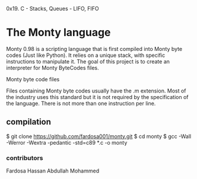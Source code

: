 0x19. C - Stacks, Queues - LIFO, FIFO

# The Monty language
Monty 0.98 is a scripting language that is first compiled into Monty byte codes (Just like Python). It relies on a unique stack, with specific instructions to manipulate it. The goal of this project is to create an interpreter for Monty ByteCodes files.

Monty byte code files

Files containing Monty byte codes usually have the .m extension. Most of the industry uses this standard but it is not required by the specification of the language. There is not more than one instruction per line.

## compilation

$ git clone https://github.com/fardosa001/monty.git
$ cd monty
$ gcc -Wall -Werror -Wextra -pedantic -std=c89 *.c -o monty




### contributors
 Fardosa Hassan
 Abdullah Mohammed

